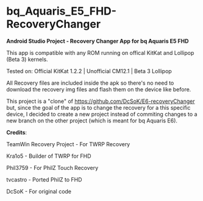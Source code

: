 # bq_Aquaris_E5_FHD-RecoveryChanger

<b>Android Studio Project - Recovery Changer App for bq Aquaris E5 FHD</b>

This app is compatible with any ROM running on offical KitKat and Lollipop (Beta 3) kernels.

Tested on: Official KitKat 1.2.2 | Unofficial CM12.1 | Beta 3 Lollipop

All Recovery files are included inside the apk so there's no need to download the recovery img files and flash them on the device like before.

This project is a "clone" of https://github.com/DcSoK/E6-recoveryChanger but, since the goal of the app is to change the recovery for a this specific device, I decided to create a new project instead of commiting changes to a new branch on the other project (which is meant for bq Aquaris E6).

<b>Credits</b>:

TeamWin Recovery Project - For TWRP Recovery

Kra1o5 - Builder of TWRP for FHD

Phil3759 - For PhilZ Touch Recovery

tvcastro - Ported PhilZ to FHD

DcSoK - For original code
